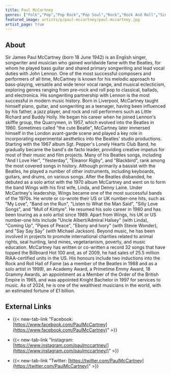 ```yaml
---
title: Paul McCartney
genres: ["Folk","Pop","Pop Rock","Pop Soul","Rock","Rock And Roll","Singer-Songwriter","Soft Rock","Classical"]
featured_image: artists/p/paul-mccartney/paul-mccartney.jpg
artist_page: true
---
```

## About

Sir James Paul McCartney  (born 18 June 1942) is an English singer, songwriter and musician who gained worldwide fame with the Beatles, for whom he played bass guitar and shared primary songwriting and lead vocal duties with John Lennon. One of the most successful composers and performers of all time, McCartney is known for his melodic approach to bass-playing, versatile and wide tenor vocal range, and musical eclecticism, exploring genres ranging from pre–rock and roll pop to classical, ballads, and electronica. His songwriting partnership with Lennon is the most successful in modern music history.
Born in Liverpool, McCartney taught himself piano, guitar, and songwriting as a teenager, having been influenced by his father, a jazz player, and rock and roll performers such as Little Richard and Buddy Holly. He began his career when he joined Lennon's skiffle group, the Quarrymen, in 1957, which evolved into the Beatles in 1960. Sometimes called "the cute Beatle", McCartney later immersed himself in the London avant-garde scene and played a key role in incorporating experimental aesthetics into the Beatles' studio productions. Starting with the 1967 album Sgt. Pepper's Lonely Hearts Club Band, he gradually became the band's de facto leader, providing creative impetus for most of their music and film projects. Many of his Beatles songs, including "And I Love Her", "Yesterday", "Eleanor Rigby", and "Blackbird", rank among the most covered songs in history. Although primarily a bassist with the Beatles, he played a number of other instruments, including keyboards, guitars, and drums, on various songs.
After the Beatles disbanded, he debuted as a solo artist with the 1970 album McCartney and went on to form the band Wings with his first wife, Linda, and Denny Laine. Under McCartney's leadership, Wings became one of the most successful bands of the 1970s. He wrote or co-wrote their US or UK number-one hits, such as "My Love", "Band on the Run", "Listen to What the Man Said", "Silly Love Songs", and "Mull of Kintyre". He resumed his solo career in 1980 and has been touring as a solo artist since 1989. Apart from Wings, his UK or US number-one hits include "Uncle Albert/Admiral Halsey" (with Linda), "Coming Up", "Pipes of Peace", "Ebony and Ivory" (with Stevie Wonder), and "Say Say Say" (with Michael Jackson). Beyond music, he has been involved in projects to promote international charities related to animal rights, seal hunting, land mines, vegetarianism, poverty, and music education.
McCartney has written or co-written a record 32 songs that have topped the Billboard Hot 100 and, as of 2009, he had sales of 25.5 million RIAA-certified units in the US. His honours include two inductions into the Rock and Roll Hall of Fame (as a member of the Beatles in 1988 and as a solo artist in 1999), an Academy Award, a Primetime Emmy Award, 18 Grammy Awards, an appointment as a Member of the Order of the British Empire in 1965, and was appointed Knight Bachelor in 1997 for services to music. As of 2024, he is one of the wealthiest musicians in the world, with an estimated fortune of £1 billion.

## External Links

- {{< new-tab-link "Facebook: [https://www.facebook.com/PaulMcCartney](https://www.facebook.com/PaulMcCartney)" >}}

- {{< new-tab-link "Instagram: [https://www.instagram.com/paulmccartney/](https://www.instagram.com/paulmccartney/)" >}}

- {{< new-tab-link "Twitter: [https://twitter.com/PaulMcCartney](https://twitter.com/PaulMcCartney)" >}}


